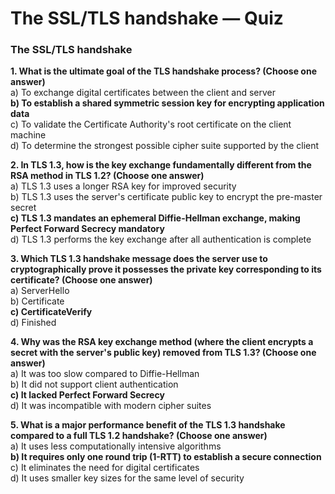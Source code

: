 # The SSL/TLS handshake — Quiz

### The SSL/TLS handshake

**1. What is the ultimate goal of the TLS handshake process? (Choose one answer)**\
a) To exchange digital certificates between the client and server\
**b) To establish a shared symmetric session key for encrypting application data**\
c) To validate the Certificate Authority's root certificate on the client machine\
d) To determine the strongest possible cipher suite supported by the client

**2. In TLS 1.3, how is the key exchange fundamentally different from the RSA method in TLS 1.2? (Choose one answer)**\
a) TLS 1.3 uses a longer RSA key for improved security\
b) TLS 1.3 uses the server's certificate public key to encrypt the pre-master secret\
**c) TLS 1.3 mandates an ephemeral Diffie-Hellman exchange, making Perfect Forward Secrecy mandatory**\
d) TLS 1.3 performs the key exchange after all authentication is complete

**3. Which TLS 1.3 handshake message does the server use to cryptographically prove it possesses the private key corresponding to its certificate? (Choose one answer)**\
a) ServerHello\
b) Certificate\
**c) CertificateVerify**\
d) Finished

**4. Why was the RSA key exchange method (where the client encrypts a secret with the server's public key) removed from TLS 1.3? (Choose one answer)**\
a) It was too slow compared to Diffie-Hellman\
b) It did not support client authentication\
**c) It lacked Perfect Forward Secrecy**\
d) It was incompatible with modern cipher suites

**5. What is a major performance benefit of the TLS 1.3 handshake compared to a full TLS 1.2 handshake? (Choose one answer)**\
a) It uses less computationally intensive algorithms\
**b) It requires only one round trip (1-RTT) to establish a secure connection**\
c) It eliminates the need for digital certificates\
d) It uses smaller key sizes for the same level of security

